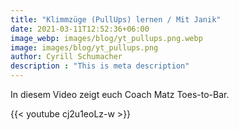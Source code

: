 ```yaml
---
title: "Klimmzüge (PullUps) lernen / Mit Janik"
date: 2021-03-11T12:52:36+06:00
image_webp: images/blog/yt_pullups.png.webp
image: images/blog/yt_pullups.png
author: Cyrill Schumacher
description : "This is meta description"
---
```


In diesem Video zeigt euch Coach Matz Toes-to-Bar.

{{< youtube cj2u1eoLz-w >}}
